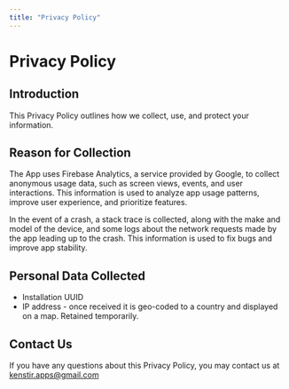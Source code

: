 ```yaml
---
title: "Privacy Policy"
---
```

# Privacy Policy

## Introduction

This Privacy Policy outlines how we collect, use, and protect your information.

## Reason for Collection
The App uses Firebase Analytics, a service provided by Google, to collect
anonymous usage data, such as screen views, events, and user
interactions. This information is used to analyze app usage patterns,
improve user experience, and prioritize features.

In the event of a crash, a stack trace is collected, along with the
make and model of the device, and some logs about the network requests
made by the app leading up to the crash. This information is used to
fix bugs and improve app stability.

## Personal Data Collected
- Installation UUID
- IP address - once received it is geo-coded to a country and displayed on a map. Retained temporarily.

## Contact Us
If you have any questions about this Privacy Policy, you may contact us at kenstir.apps@gmail.com
